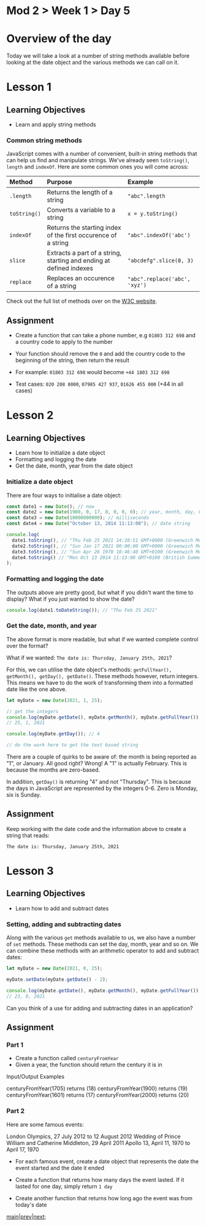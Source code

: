 # Mod 2 > Week 1 > Day 5

# Overview of the day

Today we will take a look at a number of string methods available before looking at the date object and the various methods we can call on it.

# Lesson 1

## Learning Objectives

- Learn and apply string methods

### Common string methods

JavaScript comes with a number of convenient, built-in string methods that can help us find and manipulate strings. We've already seen `toString()`, `length` and `indexOf`. Here are some common ones you will come across:

| Method       | Purpose                                                             | Example                       |
| :----------- | :------------------------------------------------------------------ | :---------------------------- |
| `.length`    | Returns the length of a string                                      | `"abc".length`                |
| `toString()` | Converts a variable to a string                                     | `x = y.toString()`            |
| `indexOf`    | Returns the starting index of the first occurence of a string       | `"abc".indexOf('abc')`        |
| `slice`      | Extracts a part of a string, starting and ending at defined indexes | `"abcdefg".slice(0, 3)`       |
| `replace`    | Replaces an occurence of a string                                   | `"abc".replace('abc', 'xyz')` |

Check out the full list of methods over on the [W3C website](https://www.w3schools.com/js/js_string_methods.asp).

## Assignment

- Create a function that can take a phone number, e.g `01803 312 698` and a country code to apply to the number

- Your function should remove the `0` and add the country code to the beginning of the string, then return the result

- For example: `01803 312 698` would become `+44 1803 312 698`

- Test cases: `020 208 8000`, `07985 427 937`, `01626 455 000` (+44 in all cases)

# Lesson 2

## Learning Objectives

- Learn how to initialize a date object
- Formatting and logging the date
- Get the date, month, year from the date object

### Initialize a date object

There are four ways to initialise a date object:

```javascript
const date1 = new Date(); // now
const date2 = new Date(1900, 0, 17, 0, 0, 0, 0); // year, month, day, hours, minutes, seconds, milliseconds
const date3 = new Date(10000000000); // milliseconds
const date4 = new Date("October 13, 2014 11:13:00"); // date string

console.log(
  date1.toString(), // "Thu Feb 25 2021 14:20:51 GMT+0000 (Greenwich Mean Time)"
  date2.toString(), // "Sun Jan 17 2021 00:00:00 GMT+0000 (Greenwich Mean Time)"
  date3.toString(), // "Sun Apr 26 1970 18:46:40 GMT+0100 (Greenwich Mean Time)"
  date4.toString() // "Mon Oct 13 2014 11:13:00 GMT+0100 (British Summer Time)"
);
```

### Formatting and logging the date

The outputs above are pretty good, but what if you didn't want the time to display? What if you just wanted to show the date?

```javascript
console.log(date1.toDateString()); // "Thu Feb 25 2021"
```

### Get the date, month, and year

The above format is more readable, but what if we wanted complete control over the format?

What if we wanted: `The date is: Thursday, January 25th, 2021`?

For this, we can utilise the date object's methods: `getFullYear(), getMonth(), getDay(), getDate()`. These methods however, return integers. This means we have to do the work of transforming them into a formatted date like the one above.

```javascript
let myDate = new Date(2021, 1, 25);

// get the integers
console.log(myDate.getDate(), myDate.getMonth(), myDate.getFullYear()); 
// 25, 1, 2021

console.log(myDate.getDay()); // 4

// do the work here to get the text based string
```

There are a couple of quirks to be aware of: the month is being reported as "1", or January. All good right? Wrong! A "1" is actually February. This is because the months are zero-based.

In addition, `getDay()` is returning "4" and not "Thursday". This is because the days in JavaScript are represented by the integers 0-6. Zero is Monday, six is Sunday.

## Assignment

Keep working with the date code and the information above to create a string that reads:

`The date is: Thursday, January 25th, 2021`

# Lesson 3

## Learning Objectives

- Learn how to add and subtract dates

### Setting, adding and subtracting dates

Along with the various `get` methods available to us, we also have a number of `set` methods. These methods can set the day, month, year and so on. We can combine these methods with an arithmetic operator to add and subtract dates:

```javascript
let myDate = new Date(2021, 0, 25);

myDate.setDate(myDate.getDate() - 2);

console.log(myDate.getDate(), myDate.getMonth(), myDate.getFullYear()); 
// 23, 0, 2021
```

Can you think of a use for adding and subtracting dates in an application?

## Assignment

### Part 1

- Create a function called `centuryFromYear`
- Given a year, the function should return the century it is in

Input/Output Examples

centuryFromYear(1705)  returns (18)
centuryFromYear(1900)  returns (19)
centuryFromYear(1601)  returns (17)
centuryFromYear(2000)  returns (20)

### Part 2

Here are some famous events:

London Olympics, 27 July 2012 to 12 August 2012
Wedding of Prince William and Catherine Middleton, 29 April 2011
Apollo 13, April 11, 1970 to April 17, 1970

- For each famous event, create a date object that represents the date the event started and the date it ended

- Create a function that returns how many days the event lasted. If it lasted for one day, simply return `1 day`

- Create another function that returns how long ago the event was from today's date


[main](/swe)|[prev](/swe/mod2/wk1/day3.html)|[next](/swe/mod2/wk1/day5.html);
